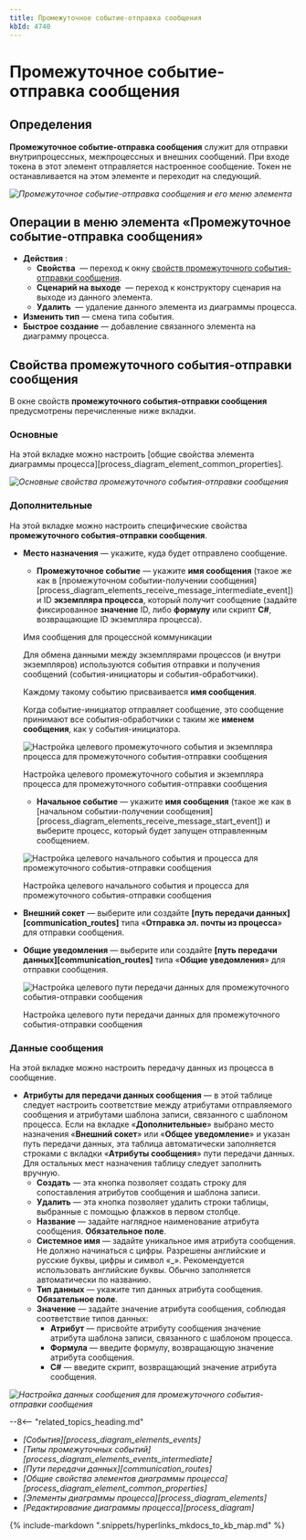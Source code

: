 ```yaml
---
title: Промежуточное событие-отправка сообщения
kbId: 4740
---
```


# Промежуточное событие-отправка сообщения

## Определения

**Промежуточное событие-отправка сообщения** служит для отправки внутрипроцессных, межпроцессных и внешних сообщений. При входе токена в этот элемент отправляется настроенное сообщение. Токен не останавливается на этом элементе и переходит на следующий.

_![Промежуточное событие-отправка сообщения и его меню элемента](/platform/v5.0/business_apps/diagrams/process_diagram/process_diagram_elements/events/intermediate/img/send_message_intermediate_event.png)_

## Операции в меню элемента «Промежуточное событие-отправка сообщения»

- **Действия** :
  - **Свойства** *‌* — переход к окну [свойств промежуточного события-отправки сообщения](#свойства-промежуточного-события-отправки-сообщения).
  - **Сценарий на выходе** *‌* — переход к конструктору сценария на выходе из данного элемента.
  - **Удалить** *‌* — удаление данного элемента из диаграммы процесса.
- **Изменить тип** — смена типа события.
- **Быстрое создание** — добавление связанного элемента на диаграмму процесса.

## Свойства промежуточного события-отправки сообщения

В окне свойств **промежуточного события-отправки сообщения** предусмотрены перечисленные ниже вкладки.

### Основные

На этой вкладке можно настроить [общие свойства элемента диаграммы процесса][process_diagram_element_common_properties].

_![Основные свойства промежуточного события-отправки сообщения](/platform/v5.0/business_apps/diagrams/process_diagram/process_diagram_elements/events/intermediate/img/send_message_intermediate_event_general_properties.png)_

### Дополнительные

На этой вкладке можно настроить специфические свойства **промежуточного события-отправки сообщения**.

- **Место назначения** — укажите, куда будет отправлено сообщение.

  - **Промежуточное событие** — укажите **имя сообщения** (такое же как в [промежуточном событии-получении сообщения][process_diagram_elements_receive_message_intermediate_event]) и ID **экземпляра процесса**, который получит сообщение (задайте фиксированное **значение** ID, либо **формулу** или скрипт **C#**, возвращающие ID экземпляра процесса).

  Имя сообщения для процессной коммуникации

  Для обмена данными между экземплярами процессов (и внутри экземпляров) используются события отправки и получения сообщений (события-инициаторы и события-обработчики).

  Каждому такому событию присваивается **имя сообщения**.

  Когда событие-инициатор отправляет сообщение, это сообщение принимают все события-обработчики с таким же **именем сообщения**, как у события-инициатора.

  ![Настройка целевого промежуточного события и экземпляра процесса для промежуточного события-отправки сообщения](/platform/v5.0/business_apps/diagrams/process_diagram/process_diagram_elements/events/intermediate/img/send_message_intermediate_event_process_instance.png)

  Настройка целевого промежуточного события и экземпляра процесса для промежуточного события-отправки сообщения

  - **Начальное событие** — укажите **имя сообщения** (такое же как в [начальном событии-получении сообщения][process_diagram_elements_receive_message_start_event]) и выберите процесс, который будет запущен отправленным сообщением.

  ![Настройка целевого начального события и процесса для промежуточного события-отправки сообщения](/platform/v5.0/business_apps/diagrams/process_diagram/process_diagram_elements/events/intermediate/img/send_message_intermediate_event_process.png)

  Настройка целевого начального события и процесса для промежуточного события-отправки сообщения
- **Внешний сокет** — выберите или создайте **[путь передачи данных][communication_routes]** типа «**Отправка эл. почты из процесса**» для отправки сообщения.
- **Общие уведомления** — выберите или создайте **[путь передачи данных][communication_routes]** типа «**Общие уведомления**» для отправки сообщения.

  ![Настройка целевого пути передачи данных для промежуточного события-отправки сообщения](/platform/v5.0/business_apps/diagrams/process_diagram/process_diagram_elements/events/intermediate/img/send_message_intermediate_event_communication_route.png)

  Настройка целевого пути передачи данных для промежуточного события-отправки сообщения

### Данные сообщения

На этой вкладке можно настроить передачу данных из процесса в сообщение.

- **Атрибуты для передачи данных сообщения** — в этой таблице следует настроить соответствие между атрибутами отправляемого сообщения и атрибутами шаблона записи, связанного с шаблоном процесса. Если на вкладке «**Дополнительные**» выбрано место назначения «**Внешний сокет**» или «**Общее уведомление**» и указан путь передачи данных, эта таблица автоматически заполняется строками с вкладки «**Атрибуты сообщения**» пути передачи данных. Для остальных мест назначения таблицу следует заполнить вручную.
  - **Создать** — эта кнопка позволяет создать строку для сопоставления атрибутов сообщения и шаблона записи.
  - **Удалить** — эта кнопка позволяет удалить строки таблицы, выбранные с помощью флажков в первом столбце.
  - **Название** — задайте наглядное наименование атрибута сообщения. **Обязательное поле**.
  - **Системное имя** — задайте уникальное имя атрибута сообщения.
    Не должно начинаться с цифры. Разрешены английские и русские буквы, цифры и символ «\_». Рекомендуется использовать английские буквы.
    Обычно заполняется автоматически по названию.
  - **Тип данных** — укажите тип данных атрибута сообщения. **Обязательное поле**.
  - **Значение** — задайте значение атрибута сообщения, соблюдая соответствие типов данных:
    - **Атрибут** — присвойте атрибуту сообщения значение атрибута шаблона записи, связанного с шаблоном процесса.
    - **Формула** — введите формулу, возвращающую значение атрибута сообщения.
    - **C#** — введите скрипт, возвращающий значение атрибута сообщения.

_![Настройка данных сообщения для промежуточного события-отправки сообщения](/platform/v5.0/business_apps/diagrams/process_diagram/process_diagram_elements/events/intermediate/img/send_message_intermediate_event_message_data.png)_

--8<-- "related_topics_heading.md"

- *[События][process_diagram_elements_events]*
- *[Типы промежуточных событий][process_diagram_elements_events_intermediate]*
- *[Пути передачи данных][communication_routes]*
- *[Общие свойства элементов диаграммы процесса][process_diagram_element_common_properties]*
- *[Элементы диаграммы процесса][process_diagram_elements]*
- *[Редактирование диаграммы процесса][process_diagram]*

{% include-markdown ".snippets/hyperlinks_mkdocs_to_kb_map.md" %}
